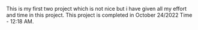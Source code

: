 This is my first two project which is not nice but i have given all my effort and time in this project. This project is completed in October 24/2022 Time - 12:18 AM.
